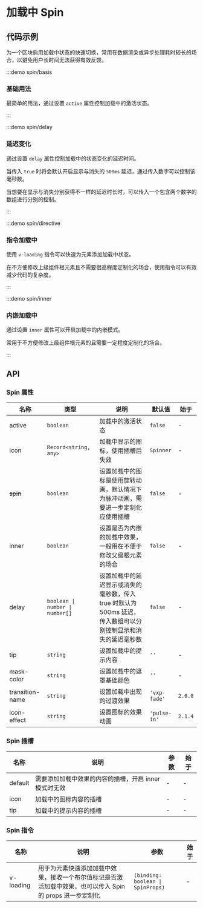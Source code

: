 # 加载中 Spin

## 代码示例

为一个区块启用加载中状态的快速切换，常用在数据渲染或异步处理耗时较长的场合，以避免用户长时间无法获得有效反馈。

:::demo spin/basis

### 基础用法

最简单的用法，通过设置 `active` 属性控制加载中的激活状态。

:::

:::demo spin/delay

### 延迟变化

通过设置 `delay` 属性控制加载中的状态变化的延迟时间。

当传入 `true` 时将会默认开启显示与消失的 `500ms` 延迟，通过传入数字可以控制该毫秒数。

当想要在显示与消失分别获得不一样的延迟时长时，可以传入一个包含两个数字的数组进行分别的控制。

:::

:::demo spin/directive

### 指令加载中

使用 `v-loading` 指令可以快速为元素添加加载中状态。

在不方便修改上级组件根元素且不需要很高程度定制化的场合，使用指令可以有效减少代码的复杂度。

:::

:::demo spin/inner

### 内嵌加载中

通过设置 `inner` 属性可以开启加载中的内嵌模式。

常用于不方便修改上级组件根元素的且需要一定程度定制化的场合。

:::

## API

### Spin 属性

| 名称            | 类型                            | 说明                                                                                                          | 默认值       | 始于    |
| --------------- | ------------------------------- | ------------------------------------------------------------------------------------------------------------- | ------------ | ------- |
| active          | `boolean`                       | 加载中的激活状态                                                                                              | `false`      | -       |
| icon            | `Record<string, any>`           | 加载中显示的图标，使用插槽后失效                                                                              | `Spinner`    | -       |
| ~~spin~~        | `boolean`                       | 设置加载中的图标是使用旋转动画，默认情况下为脉冲动画，需要进一步定制化应使用插槽                              | `false`      | -       |
| inner           | `boolean`                       | 设置是否为内嵌的加载中效果，一般用在不便于修改父级根元素的场合                                                | `false`      | -       |
| delay           | `boolean \| number \| number[]` | 设置加载中的延迟显示或消失的毫秒数，传入 true 时默认为 500ms 延迟，传入数组可以分别控制显示和消失的延迟毫秒数 | `false`      | -       |
| tip             | `string`                        | 设置加载中的提示内容                                                                                          | `''`         | -       |
| mask-color      | `string`                        | 设置加载中的遮罩基础颜色                                                                                      | `''`         | -       |
| transition-name | `string`                        | 设置加载中出现的过渡效果                                                                                      | `'vxp-fade'` | `2.0.0` |
| icon-effect     | `string`                        | 设置图标的效果动画                                                                                            | `'pulse-in'` | `2.1.4` |

### Spin 插槽

| 名称    | 说明                                                  | 参数 | 始于 |
| ------- | ----------------------------------------------------- | ---- | ---- |
| default | 需要添加加载中效果的内容的插槽，开启 inner 模式时无效 | -    | -    |
| icon    | 加载中的图标内容的插槽                                | -    | -    |
| tip     | 加载中的提示内容的插槽                                | -    | -    |

### Spin 指令

| 名称      | 说明                                                                                                      | 参数                              | 始于 |
| --------- | --------------------------------------------------------------------------------------------------------- | --------------------------------- | ---- |
| v-loading | 用于为元素快速添加加载中效果，接收一个布尔值标记是否激活加载中效果，也可以传入 Spin 的 props 进一步定制化 | `(binding: boolean \| SpinProps)` | -    |
